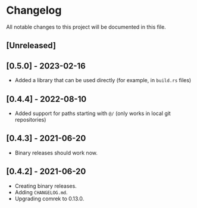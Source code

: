 # Changelog

All notable changes to this project will be documented in this file.

## [Unreleased]

## [0.5.0] - 2023-02-16

- Added a library that can be used directly (for example, in `build.rs` files)

## [0.4.4] - 2022-08-10

- Added support for paths starting with `@/` (only works in local git repositories)

## [0.4.3] - 2021-06-20

- Binary releases should work now.

## [0.4.2] - 2021-06-20

- Creating binary releases.
- Adding `CHANGELOG.md`.
- Upgrading comrek to 0.13.0.
